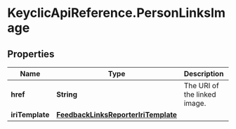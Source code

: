 # KeyclicApiReference.PersonLinksImage

## Properties
Name | Type | Description | Notes
------------ | ------------- | ------------- | -------------
**href** | **String** | The URI of the linked image. | [optional] 
**iriTemplate** | [**FeedbackLinksReporterIriTemplate**](FeedbackLinksReporterIriTemplate.md) |  | [optional] 


